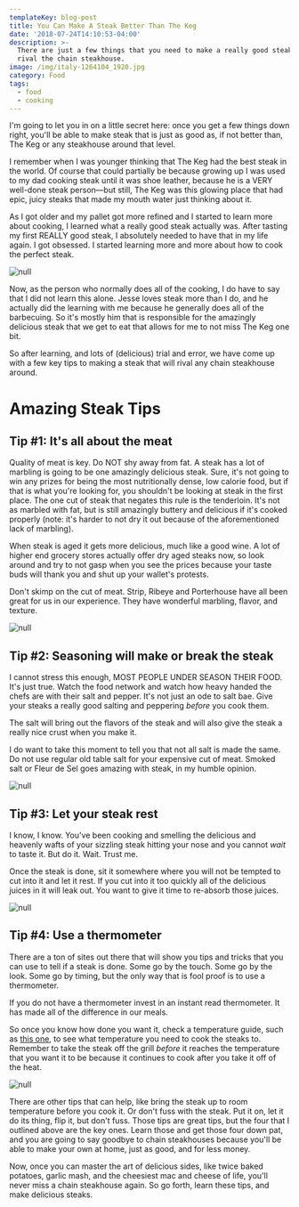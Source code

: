 ```yaml
---
templateKey: blog-post
title: You Can Make A Steak Better Than The Keg
date: '2018-07-24T14:10:53-04:00'
description: >-
  There are just a few things that you need to make a really good steak that can
  rival the chain steakhouse.
image: /img/italy-1264104_1920.jpg
category: Food
tags:
  - food
  - cooking
---
```

I'm going to let you in on a little secret here: once you get a few things down right, you'll be able to make steak that is just as good as, if not better than, The Keg or any steakhouse around that level. 

I remember when I was younger thinking that The Keg had the best steak in the world. Of course that could partially be because growing up I was used to my dad cooking steak until it was shoe leather, because he is a VERY well-done steak person—but still, The Keg was this glowing place that had epic, juicy steaks that made my mouth water just thinking about it. 

As I got older and my pallet got more refined and I started to learn more about cooking, I learned what a really good steak actually was. After tasting my first REALLY good steak, I absolutely needed to have that in my life again. I got obsessed. I started learning more and more about how to cook the perfect steak. 

![null](/img/0a8f00b0c11b2d6604a0bda079ee11df.jpg)

Now, as the person who normally does all of the cooking, I do have to say that I did not learn this alone. Jesse loves steak more than I do, and he actually did the learning with me because he generally does all of the barbecuing. So it's mostly him that is responsible for the amazingly delicious steak that we get to eat that allows for me to not miss The Keg one bit. 

So after learning, and lots of (delicious) trial and error, we have come up with a few key tips to making a steak that will rival any chain steakhouse around. 

# Amazing Steak Tips



## Tip #1: It's all about the meat

Quality of meat is key. Do NOT shy away from fat. A steak has a lot of marbling is going to be one amazingly delicious steak. Sure, it's not going to win any prizes for being the most nutritionally dense, low calorie food, but if that is what you're looking for, you shouldn't be looking at steak in the first place. The one cut of steak that negates this rule is the tenderloin. It's not as marbled with fat, but is still amazingly buttery and delicious if it's cooked properly (note: it's harder to not dry it out because of the aforementioned lack of marbling). 

When steak is aged it gets more delicious, much like a good wine. A lot of higher end grocery stores actually offer dry aged steaks now, so look around and try to not gasp when you see the prices because your taste buds will thank you and shut up your wallet's protests. 

Don't skimp on the cut of meat. Strip, Ribeye and Porterhouse have all been great for us in our experience. They have wonderful marbling, flavor, and texture. 

![null](/img/meat-1030729_1920.jpg)

## Tip #2: Seasoning will make or break the steak

I cannot stress this enough, MOST PEOPLE UNDER SEASON THEIR FOOD. It's just true. Watch the food network and watch how heavy handed the chefs are with their salt and pepper. It's not just an ode to salt bae. Give your steaks a really good salting and peppering _before_ you cook them. 

The salt will bring out the flavors of the steak and will also give the steak a really nice crust when you make it. 

I do want to take this moment to tell you that not all salt is made the same. Do not use regular old table salt for your expensive cut of meat. Smoked salt or Fleur de Sel goes amazing with steak, in my humble opinion. 

![null](/img/steak-2568056_1920.jpg)

## Tip #3: Let your steak rest

I know, I know. You've been cooking and smelling the delicious and heavenly wafts of your sizzling steak hitting your nose and you cannot _wait_ to taste it. But do it. Wait. Trust me. 

Once the steak is done, sit it somewhere where you will not be tempted to cut into it and let it rest. If you cut into it too quickly all of the delicious juices in it will leak out. You want to give it time to re-absorb those juices. 

![null](/img/51e585f262d4ab9c33417ee74143a8209bea20ed324ccbbc84e7b4f265604851.jpg)

## Tip #4: Use a thermometer

There are a ton of sites out there that will show you tips and tricks that you can use to tell if a steak is done. Some go by the touch. Some go by the look. Some go by timing, but the only way that is fool proof is to use a thermometer. 

If you do not have a thermometer invest in an instant read thermometer. It has made all of the difference in our meals. 

So once you know how done you want it, check a temperature guide, such as [this one](https://www.thespruceeats.com/steak-doneness-from-rare-to-well-336362), to see what temperature you need to cook the steaks to. Remember to take the steak off the grill _before_ it reaches the temperature that you want it to be because it continues to cook after you take it off of the heat. 

![null](/img/how-do-you-like-your-steak-23-unfriend-mediumes-rare-29511426.png)

There are other tips that can help, like bring the steak up to room temperature before you cook it. Or don't fuss with the steak. Put it on, let it do its thing, flip it, but don't fuss. Those tips are great tips, but the four that I outlined above are the key ones. Learn those and get those four down pat, and you are going to say goodbye to chain steakhouses because you'll be able to make your own at home, just as good, and for less money. 

Now, once you can master the art of delicious sides, like twice baked potatoes, garlic mash, and the cheesiest mac and cheese of life, you'll never miss a chain steakhouse again. So go forth, learn these tips, and make delicious steaks.
